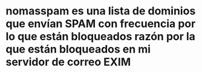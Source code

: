 # nomasspam es una lista de dominios que envían SPAM con frecuencia por lo que están bloqueados razón por la que están bloqueados en mi servidor de correo EXIM
